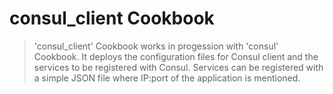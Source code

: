 # consul_client Cookbook

> 'consul_client' Cookbook works in progession with 'consul' Cookbook.
> It deploys the configuration files for Consul client and the services to be registered with Consul.
> Services can be registered with a simple JSON file where IP:port of the application is mentioned.
